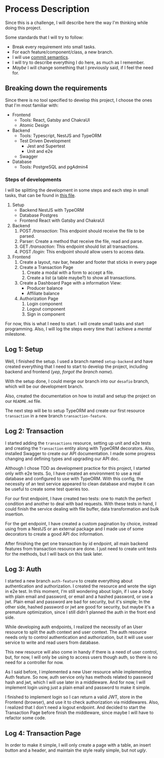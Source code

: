 # Process Description

Since this is a challenge, I will describe here the way I'm thinking while doing
this project.

Some standards that I will try to follow:

- Break every requirement into small tasks.
- For each feature/component/class, a new branch.
- I will use
  [commit semantics](https://blog.geekhunter.com.br/o-que-e-commit-e-como-usar-commits-semanticos/).
- I will try to describe everything I do here, as much as I remember.
- _Maybe_ I will change something that I previously said, if I feel the need
  for.

## Breaking down the requirements

Since there is no tool specified to develop this project, I choose the ones that
I'm most familiar with:

- Frontend
  - Tools: React, Gatsby and ChakraUI
  - Atomic Design
- Backend
  - Tools: Typescript, NestJS and TypeORM
  - Test Driven Development
    - Jest and Supertest
    - Unit and e2e
  - Swagger
- Database
  - Tools: PostgreSQL and pgAdmin4

### Steps of developments

I will be splitting the development in some steps and each step in small tasks,
that can be found in [this file](tasks.md).

1. Setup
   - Backend NestJS with TypeORM
   - Database Postgres
   - Frontend React with Gatsby and ChakraUI
2. Backend
   1. POST _/transaction_: This endpoint should receive the file to be parsed.
   2. Parser: Create a method that receive the file, read and parse.
   3. GET _/transaction_: This endpoint should list all transactions.
   4. POST _/login_: This endpoint should allow users to access data.
3. Frontend
   1. Create a layout, nav bar, header and footer that sticks in every page
   2. Create a Transaction Page
      1. Create a modal with a form to accept a file.
      2. Create a list (a table maybe?) to show all transactions.
   3. Create a Dashboard Page with a information View:
      - Producer balance
      - Affiliate balance
   4. Authorization Page
      1. Login component
      2. Logout component
      3. Sign in component

For now, this is what I need to start. I will create small tasks and start
programming. Also, I will log the steps every time that I achieve a _mental_
milestone.

## Log 1: Setup

Well, I finished the setup. I used a branch named `setup-backend` and have
created everything that I need to start to develop the project, including
backend and frontend (_yep, forgot the branch name_).

With the setup done, I could merge our branch into our `desafio` branch, which
will be our development branch.

Also, created the documentation on how to install and setup the project on our
`README.md` file.

The next step will be to setup TypeORM and create our first resource
`transaction` in a new branch `transaction-feature`.

## Log 2: Transaction

I started adding the `transactions` resource, setting up unit and e2e tests and
creating the `Transaction` entity along with TypeORM decorators. Also, installed
Swagger to create our API documentation. I made some progress changing and
defining types and upgrading our API doc.

Although I chose TDD as development practice for this project, I started only
with e2e tests. So, I have created an environment to use a real database and
configured to use with TypeORM. With this config, the necessity of an test
service appeared to clean database and maybe it can be useful to create some
test queries too.

For our first endpoint, I have created two tests: one to match the perfect
condition and another to deal with bad requests. With these tests in hand, I
could finish the service dealing with file buffer, data transformation and bulk
insertion.

For the get endpoint, I have created a custom pagination by choice, instead
using from a NestJS or an external package and I made use of some decorators to
create a good API doc information.

After finishing the get one transaction by id endpoint, all main backend
features from transaction resource are done. I just need to create unit tests
for the methods, but I will back on this task later.

## Log 3: Auth

I started a new branch `auth-feature` to create everything about authentication
and authorization. I created the resource and wrote the sign in e2e test. In
this moment, I'm still wondering about login, if I use a body with plain email
and password, or email and a hashed password, or use a jwt. Plain email and
password are bad for security, but it's simple; In the other side, hashed
password or jwt are good for security, but maybe it's a premature optimization,
since I still didn't planned the auth in the front end side.

While developing auth endpoints, I realized the necessity of an User resource to
split the auth context and user context. The auth resource needs only to control
authentication and authorization, but it will use user service to write and read
users from database.

This new resource will also come in handy if there is a need of user control,
but, for now, I will only be using to access users though auth, so there is no
need for a controller for now.

As I said before, I implemented a new User resource while implementing Auth
feature. So now, auth service only has methods related to password hash and jwt,
which I will use later in a middleware. And for now, I will implement login
using just a plain email and password to make it simple.

I finished to implement login so I can return a valid JWT, store in the Frontend
(browser), and use it to check authorization via middlewares. Also, I realized
that I don't need a logout endpoint. And decided to start the Transaction Page
before finish the middleware, since maybe I will have to refactor some code.

## Log 4: Transaction Page

In order to make it simple, I will only create a page with a table, an insert
button and a header, and maintain the style really simple, but not _ugly_.

